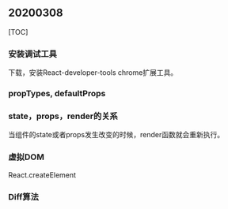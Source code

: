 ## 20200308

[TOC]

### 安装调试工具

下载，安装React-developer-tools chrome扩展工具。

### propTypes, defaultProps

### state，props，render的关系

当组件的state或者props发生改变的时候，render函数就会重新执行。

### 虚拟DOM

React.createElement

### Diff算法





